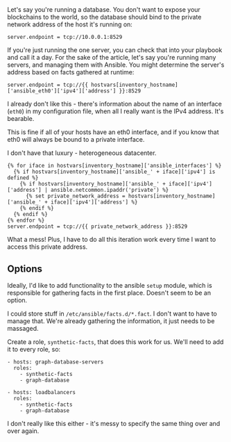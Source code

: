 ## 

Let's say you're running a database. You don't want to expose your blockchains to the world, 
so the database should bind to the private network address of the host it's running on:

```
server.endpoint = tcp://10.0.0.1:8529
```

If you're just running the one server, you can check that into your playbook and call it a
day. For the sake of the article, let's say you're running many servers, and managing them
with Ansible. You might determine the server's address based on facts gathered at runtime:

```
server.endpoint = tcp://{{ hostvars[inventory_hostname]['ansible_eth0']['ipv4']['address'] }}:8529
```

I already don't like this - there's information about the name of an interface (`eth0`) in my
configuration file, when all I really want is the IPv4 address. It's bearable. 

This is fine if all of your hosts have an eth0 interface, and if you know that eth0 will 
always be bound to a private interface. 

I don't have that luxury - heterogeneous datacenter. 

```
{% for iface in hostvars[inventory_hostname]['ansible_interfaces'] %}
  {% if hostvars[inventory_hostname]['ansible_' + iface]['ipv4'] is defined %}
    {% if hostvars[inventory_hostname]['ansible_' + iface]['ipv4']['address'] | ansible.netcommon.ipaddr('private') %}
      {% set private_network_address = hostvars[inventory_hostname]['ansible_' + iface]['ipv4']['address'] %}
    {% endif %}
  {% endif %}
{% endfor %}
server.endpoint = tcp://{{ private_network_address }}:8529
```

What a mess! Plus, I have to do all this iteration work every time I want to access this
private address. 

## Options
Ideally, I'd like to add functionality to the ansible `setup` module, which is responsible
for gathering facts in the first place. Doesn't seem to be an option.

I could store stuff in `/etc/ansible/facts.d/*.fact`. I don't want to have to manage that.
We're already gathering the information, it just needs to be massaged.

Create a role, `synthetic-facts`, that does this work for us. We'll need to add it to 
every role, so:
```
- hosts: graph-database-servers
  roles:
    - synthetic-facts
    - graph-database
    
- hosts: loadbalancers
  roles:
    - synthetic-facts
    - graph-database
```

I don't really like this either - it's messy to specify the same thing over and over again.
